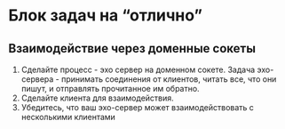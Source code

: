 # Блок задач на “отлично”

## Взаимодействие через доменные сокеты

1. Сделайте процесс - эхо сервер на доменном сокете. Задача эхо-сервера - принимать соединения от клиентов, читать все, что они пишут, и отправлять прочитанное им обратно.
2. Сделайте клиента для взаимодействия.
3. Убедитесь, что ваш эхо-сервер может взаимодействовать с несколькими
клиентами
